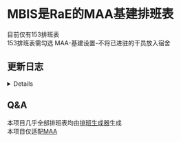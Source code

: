 # MBIS是RaE的MAA基建排班表  
目前仅有153排班表  
153排班表需勾选 MAA-基建设置-不将已进驻的干员放入宿舍  

## 更新日志
<details>   
    
- __153排班表 Alpha v0.3.2__  
1.修复0点班Lancet-2进宿舍休息的问题  
  
- __153排班表 Alpha v0.3.1__  
1.修复排班起止时间问题  
2.更新校正版   
  
- __153排班表 Alpha v0.3__  
1.重做整个排班框架  
2.更新校正版 
    
- __153排班表 Alpha v0.2.4__  
1.菲亚梅塔调回常驻“宿舍1”   
  
- __153排班表 Alpha v0.2.3__  
1.修复了“5点班”迷迭香不上班的问题  
  
- __153排班表 Alpha v0.2.2__  
1.新增校正版  
2.菲亚梅塔修改为常驻“宿舍2”  
  
- __153排班表 Alpha v0.2.1__  
1.跳过了部分无需更换干员设施的重复操作  
  
- __153排班表 Alpha v0.2__  
1.重做整个排班框架  
  
- __153排班表 Alpha v0.1.4__  
1.修复5点班宿舍1仅入驻爱丽丝和宿舍2仅入驻车尔尼的问题  
2.菲亚梅塔修改为17点班使用
  
- __153排班表 Alpha v0.1.3__  
1.修复部分宿舍换干员出现循环问题  
  
- __153排班表 Alpha v0.1.2__  
1.所有班提前1个小时  
  
- __153排班表 Alpha v0.1.1__  
1.宿舍干员部分有些许改动  
  
- __153排班表 Alpha v0.1__  
1.初始生成  
</details>

## Q&A  
本项目几乎全部排班表均由[排班生成器](https://yituliu.site/riicCal/)生成  
本项目仅适配[MAA](https://github.com/MaaAssistantArknights/MaaAssistantArknights)
